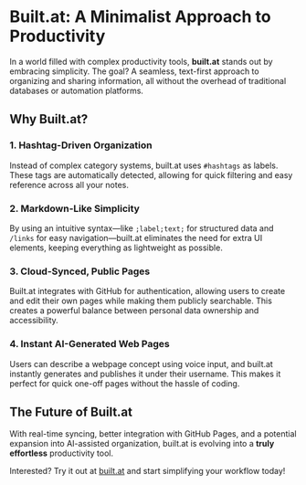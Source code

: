 # Built.at: A Minimalist Approach to Productivity

In a world filled with complex productivity tools, **built.at** stands out by embracing simplicity. The goal? A seamless, text-first approach to organizing and sharing information, all without the overhead of traditional databases or automation platforms.

## Why Built.at?

### 1. **Hashtag-Driven Organization**
Instead of complex category systems, built.at uses `#hashtags` as labels. These tags are automatically detected, allowing for quick filtering and easy reference across all your notes.

### 2. **Markdown-Like Simplicity**
By using an intuitive syntax—like `;label;text;` for structured data and `/links` for easy navigation—built.at eliminates the need for extra UI elements, keeping everything as lightweight as possible.

### 3. **Cloud-Synced, Public Pages**
Built.at integrates with GitHub for authentication, allowing users to create and edit their own pages while making them publicly searchable. This creates a powerful balance between personal data ownership and accessibility.

### 4. **Instant AI-Generated Web Pages**
Users can describe a webpage concept using voice input, and built.at instantly generates and publishes it under their username. This makes it perfect for quick one-off pages without the hassle of coding.

## The Future of Built.at
With real-time syncing, better integration with GitHub Pages, and a potential expansion into AI-assisted organization, built.at is evolving into a **truly effortless** productivity tool.

Interested? Try it out at [built.at](https://built.at) and start simplifying your workflow today!

